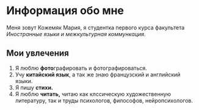 # Информация обо мне
Меня зовут Кожемяк Мария, я студентка первого курса факультета *Иностранные языки и межкультурная коммункация*.
## Мои увлечения
1. Я люблю **фото**графировать и фотографироваться.
2. Учу **китайский язык**, а так же знаю французский и английский языки. 
3. Я пишу **стихи.**
4. Я люблю **читать,** читаю как клссическую художественную литературу, так и труды психологов, философов, нейропсихологов.
